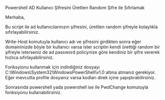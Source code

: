 Powershell AD Kullanıcı Şifresini Üretlien Random Şifre ile Sıfırlamak

Merhaba,

Bu script ile ad kullanıcılarınızın şifresini, üretilen random şifreyle kolaylıkla sıfırlayabilirsiniz.

Write-Host komutuyla kullanıcı adı ve şifresini girdikten sonra eğer domaininizde böyle bir kullanıcı varsa ister scriptin kendi ürettiği random bir şifreyle isterseniz de ad password policynize göre kendiniz bir şifre vererek hızlıca sıfırlayabilirsiniz.

Fonksyionu kullanmak için indirdiğiniz dosyayı C:\Windows\System32\WindowsPowerShell\v1.0 altına atmanız gerekiyor. Eğer mevcutta profile dosyanız varsa kodları direk içine yapıştırabilirsiniz.

Sonrasında powershell yada powershell ise ile PwdChange komutuyla fonksiyonu kullanabilirsiniz.



